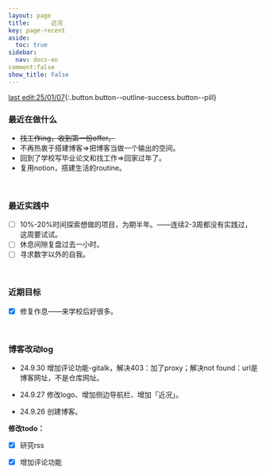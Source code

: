 ```yaml
---
layout: page
title:      近况
key: page-recent
aside:
  toc: true
sidebar:
  nav: docs-en
comment:false
show_title: False
---
```




[last edit:25/01/07](#){:.button.button--outline-success.button--pill}



### 最近在做什么

- ~~找工作ing，收到第一份offer。~~
- 不再热衷于搭建博客=>把博客当做一个输出的空间。
- 回到了学校写毕业论文和找工作=>回家过年了。
- 复用notion，搭建生活的routine。

​      

### 最近实践中

- [ ] 10%-20%时间探索想做的项目，为期半年。——连续2-3周都没有实践过，这周要试试。
- [ ] 休息间隙复盘过去一小时。
- [ ] 寻求数字以外的自我。

​       

### 近期目标

- [x] 修复作息——来学校后好很多。

​      

### 博客改动log

- 24.9.30 增加评论功能-gitalk，解决403：加了proxy；解决not found：url是博客网址，不是仓库网址。

- 24.9.27 修改logo、增加侧边导航栏、增加「近况」。

- 24.9.26 创建博客。

**修改todo：**

- [x] 研究rss
- [x] 增加评论功能

